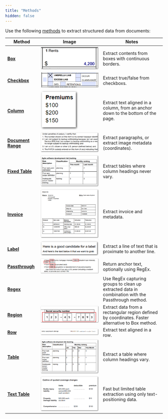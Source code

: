 ```yaml
---
title: "Methods"
hidden: false
---
```

Use the following [methods](doc:method)  to extract structured data from documents:



| Method                                   | Image                                                        | Notes                                                        |
| ---------------------------------------- | ------------------------------------------------------------ | ------------------------------------------------------------ |
| **[Box](doc:box)**                       | ![Click to enlarge](https://raw.githubusercontent.com/sensible-hq/sensible-docs/main/readme-sync/assets/v0/images/final/thumbnail_box.png) | Extract contents from boxes with continuous borders.         |
| **[Checkbox](doc:checkbox)**             | ![Click to enlarge](https://raw.githubusercontent.com/sensible-hq/sensible-docs/main/readme-sync/assets/v0/images/final/thumbnail_checkbox.png) | Extract true/false from checkboxs.                           |
| **[Column](doc:column)**                 | ![Click to enlarge](https://raw.githubusercontent.com/sensible-hq/sensible-docs/main/readme-sync/assets/v0/images/final/thumbnail_column.png) | Extract text aligned in a column, from an anchor down to the bottom of the page. |
| **[Document Range](doc:document-range)** | ![Click to enlarge](https://raw.githubusercontent.com/sensible-hq/sensible-docs/main/readme-sync/assets/v0/images/final/thumbnail_document_range.png) | Extract paragraphs, or extract image metadata (coordinates). |
| **[Fixed Table](doc:fixed-table)**       | ![Click to enlarge](https://raw.githubusercontent.com/sensible-hq/sensible-docs/main/readme-sync/assets/v0/images/final/thumbnail_fixed_table.png) | Extract tables where column headings never vary.             |
| **[Invoice](doc:invoice)**               | ![Click to enlarge](https://raw.githubusercontent.com/sensible-hq/sensible-docs/main/readme-sync/assets/v0/images/final/thumbnail_invoice.png) | Extract invoice and metadata.                                |
| **[Label](doc:label)**                   | ![Click to enlarge](https://raw.githubusercontent.com/sensible-hq/sensible-docs/main/readme-sync/assets/v0/images/final/thumbnail_label.png) | Extract a line of text that is proximate to another line.    |
| **[Passthrough](doc:passthrough)**       | ![Click to enlarge](https://raw.githubusercontent.com/sensible-hq/sensible-docs/main/readme-sync/assets/v0/images/final/thumbnail_passthrough_and_regex.png) | Return anchor text, optionally using RegEx.                  |
| **[Regex](doc:regex)**                   |                                                              | Use RegEx capturing groups to clean up extracted data in combination with the Passthrough method. |
| **[Region](doc:region)**                 | ![Click to enlarge](https://raw.githubusercontent.com/sensible-hq/sensible-docs/main/readme-sync/assets/v0/images/final/thumbnail_region.png) | Extract data from a rectangular region defined by coordinates. Faster alternative to Box method. |
| **[Row](doc:row)**                       | ![Click to enlarge](https://raw.githubusercontent.com/sensible-hq/sensible-docs/main/readme-sync/assets/v0/images/final/thumbnail_row.png) | Extract text aligned in a row.                               |
| **[Table](doc:table)**                   | ![Click to enlarge](https://raw.githubusercontent.com/sensible-hq/sensible-docs/main/readme-sync/assets/v0/images/final/thumbnail_table.png) | Extract a table where column headings vary.                  |
| **[Text Table](doc:text-table)**         | ![Click to enlarge](https://raw.githubusercontent.com/sensible-hq/sensible-docs/main/readme-sync/assets/v0/images/final/thumbnail_text_table.png) | Fast but limited table extraction using only text-positioning data. |

